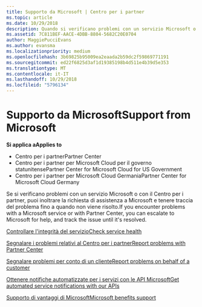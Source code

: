 ```yaml
---
title: Supporto da Microsoft | Centro per i partner
ms.topic: article
ms.date: 10/29/2018
description: Quando si verificano problemi con un servizio Microsoft o con il Centro per i partner, puoi inoltrare la richiesta di assistenza a Microsoft e tenere traccia del problema fino a quando non viene risolto.
ms.assetid: 7C811BEF-AACE-4DBB-8804-5682C20E0704
author: MaggiePucciEvans
ms.author: evansma
ms.localizationpriority: medium
ms.openlocfilehash: 3b69825b95009ea2eaada2b59dc2f59869771191
ms.sourcegitcommit: ed22f6825d3af1d19385198b4d511e4b39d5e353
ms.translationtype: MT
ms.contentlocale: it-IT
ms.lasthandoff: 10/29/2018
ms.locfileid: "5796134"
---
```

# <a name="support-from-microsoft"></a><span data-ttu-id="48793-103">Supporto da Microsoft</span><span class="sxs-lookup"><span data-stu-id="48793-103">Support from Microsoft</span></span>

**<span data-ttu-id="48793-104">Si applica a</span><span class="sxs-lookup"><span data-stu-id="48793-104">Applies to</span></span>**

-  <span data-ttu-id="48793-105">Centro per i partner</span><span class="sxs-lookup"><span data-stu-id="48793-105">Partner Center</span></span>
-  <span data-ttu-id="48793-106">Centro per i partner per Microsoft Cloud per il governo statunitense</span><span class="sxs-lookup"><span data-stu-id="48793-106">Partner Center for Microsoft Cloud for US Government</span></span>
-  <span data-ttu-id="48793-107">Centro per i partner per Microsoft Cloud Germania</span><span class="sxs-lookup"><span data-stu-id="48793-107">Partner Center for Microsoft Cloud Germany</span></span>

<span data-ttu-id="48793-108">Se si verificano problemi con un servizio Microsoft o con il Centro per i partner, puoi inoltrare la richiesta di assistenza a Microsoft e tenere traccia del problema fino a quando non viene risolto.</span><span class="sxs-lookup"><span data-stu-id="48793-108">If you encounter problems with a Microsoft service or with Partner Center, you can escalate to Microsoft for help, and track the issue until it's resolved.</span></span>

[<span data-ttu-id="48793-109">Controllare l'integrità del servizio</span><span class="sxs-lookup"><span data-stu-id="48793-109">Check service health</span></span>](check-service-health.md)

[<span data-ttu-id="48793-110">Segnalare i problemi relativi al Centro per i partner</span><span class="sxs-lookup"><span data-stu-id="48793-110">Report problems with Partner Center</span></span>](report-problems-with-partner-center.md)

[<span data-ttu-id="48793-111">Segnalare problemi per conto di un cliente</span><span class="sxs-lookup"><span data-stu-id="48793-111">Report problems on behalf of a customer</span></span>](report-problems-on-behalf-of-a-customer.md)

[<span data-ttu-id="48793-112">Ottenere notifiche automatizzate per i servizi con le API Microsoft</span><span class="sxs-lookup"><span data-stu-id="48793-112">Get automated service notifications with our APIs</span></span>](get-automated-service-notifications-with-our-apis.md)

[<span data-ttu-id="48793-113">Supporto di vantaggi di Microsoft</span><span class="sxs-lookup"><span data-stu-id="48793-113">Microsoft benefits support</span></span>](https://partner.microsoft.com/support/contact-support)

 

 



